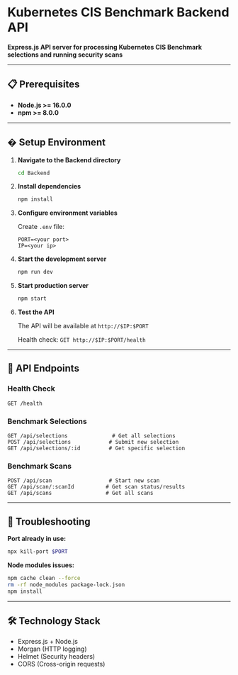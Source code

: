 # Kubernetes CIS Benchmark Backend API

**Express.js API server for processing Kubernetes CIS Benchmark selections and running security scans**

---

## 📋 Prerequisites

- **Node.js >= 16.0.0**
- **npm >= 8.0.0**

---

## � Setup Environment

1. **Navigate to the Backend directory**

   ```bash
   cd Backend
   ```

2. **Install dependencies**

   ```bash
   npm install
   ```

3. **Configure environment variables**

   Create `.env` file:

   ```env
   PORT=<your port>
   IP=<your ip>
   ```

4. **Start the development server**

   ```bash
   npm run dev
   ```

5. **Start production server**

   ```bash
   npm start
   ```

6. **Test the API**

   The API will be available at `http://$IP:$PORT`

   Health check: `GET http://$IP:$PORT/health`

---

## 🔗 API Endpoints

### Health Check

```
GET /health
```

### Benchmark Selections

```
GET /api/selections              # Get all selections
POST /api/selections            # Submit new selection
GET /api/selections/:id         # Get specific selection
```

### Benchmark Scans

```
POST /api/scan                  # Start new scan
GET /api/scan/:scanId          # Get scan status/results
GET /api/scans                 # Get all scans
```

---

## 🚨 Troubleshooting

**Port already in use:**

```bash
npx kill-port $PORT
```

**Node modules issues:**

```bash
npm cache clean --force
rm -rf node_modules package-lock.json
npm install
```

---

## 🛠️ Technology Stack

- Express.js + Node.js
- Morgan (HTTP logging)
- Helmet (Security headers)
- CORS (Cross-origin requests)
